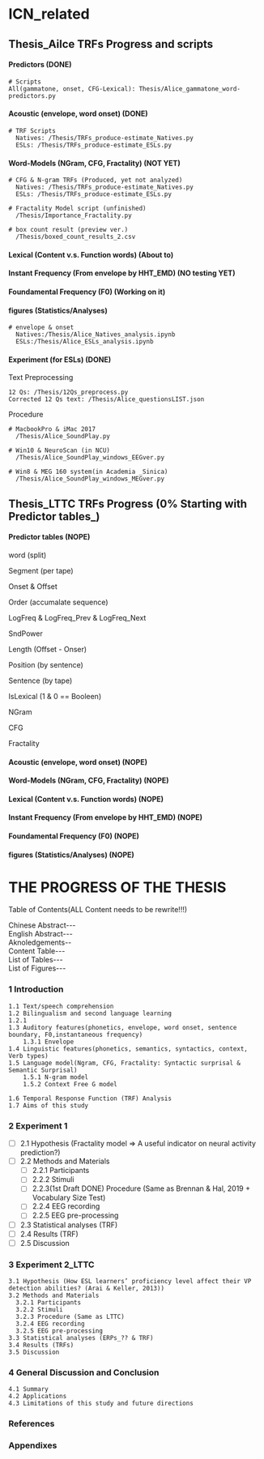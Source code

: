 # ICN_related

## Thesis_Ailce TRFs Progress and scripts

#### Predictors (DONE)
```
# Scripts
All(gammatone, onset, CFG-Lexical): Thesis/Alice_gammatone_word-predictors.py
```
#### Acoustic (envelope, word onset)  (DONE)
```
# TRF Scripts
  Natives: /Thesis/TRFs_produce-estimate_Natives.py
  ESLs: /Thesis/TRFs_produce-estimate_ESLs.py
```

#### Word-Models (NGram, CFG, Fractality) (NOT YET)
```
# CFG & N-gram TRFs (Produced, yet not analyzed)
  Natives: /Thesis/TRFs_produce-estimate_Natives.py
  ESLs: /Thesis/TRFs_produce-estimate_ESLs.py

# Fractality Model script (unfinished)
  /Thesis/Importance_Fractality.py

# box count result (preview ver.)
  /Thesis/boxed_count_results_2.csv
```

#### Lexical (Content v.s. Function words)  (About to)

#### Instant Frequency (From envelope by HHT_EMD)  (NO testing YET)

#### Foundamental Frequency (F0)  (Working on it)

#### figures (Statistics/Analyses)
```
# envelope & onset
  Natives:/Thesis/Alice_Natives_analysis.ipynb
  ESLs:/Thesis/Alice_ESLs_analysis.ipynb
```
#### Experiment (for ESLs) (DONE)
Text Preprocessing
```
12 Qs: /Thesis/12Qs_preprocess.py
Corrected 12 Qs text: /Thesis/Alice_questionsLIST.json
```
Procedure
```
# MacbookPro & iMac 2017
  /Thesis/Alice_SoundPlay.py

# Win10 & NeuroScan (in NCU)
  /Thesis/Alice_SoundPlay_windows_EEGver.py

# Win8 & MEG 160 system(in Academia _Sinica)
  /Thesis/Alice_SoundPlay_windows_MEGver.py
```





## Thesis_LTTC TRFs Progress (0% Starting with Predictor tables_)

#### Predictor tables (NOPE)
word (split)

Segment (per tape)

Onset & Offset

Order (accumalate sequence)

LogFreq & LogFreq_Prev & LogFreq_Next

SndPower

Length (Offset - Onser)

Position (by sentence)

Sentence (by tape)

IsLexical (1 & 0 == Booleen)

NGram

CFG

Fractality

#### Acoustic (envelope, word onset)  (NOPE)

#### Word-Models (NGram, CFG, Fractality)  (NOPE)

#### Lexical (Content v.s. Function words)  (NOPE)

#### Instant Frequency (From envelope by HHT_EMD)  (NOPE)

#### Foundamental Frequency (F0)  (NOPE)

#### figures (Statistics/Analyses)  (NOPE)


# THE PROGRESS OF THE THESIS

Table of Contents(ALL Content needs to be rewrite!!!)  

Chinese Abstract---  
English Abstract---  
Aknoledgements--  
Content Table---  
List of Tables---  
List of Figures---  

### 1 Introduction
```
1.1 Text/speech comprehension  
1.2 Bilingualism and second language learning  
1.2.1
1.3 Auditory features(phonetics, envelope, word onset, sentence boundary, F0,instantaneous frequency)
	1.3.1 Envelope
1.4 Linguistic features(phonetics, semantics, syntactics, context, Verb types)
1.5 Language model(Ngram, CFG, Fractality: Syntactic surprisal & Semantic Surprisal)
	1.5.1 N-gram model
	1.5.2 Context Free G model
	
1.6 Temporal Response Function (TRF) Analysis
1.7 Aims of this study
```
### 2 Experiment 1

- [ ] 2.1 Hypothesis (Fractality model => A useful indicator on neural activity prediction?)
- [ ] 2.2 Methods and Materials
  - [ ] 2.2.1 Participants
  - [ ] 2.2.2 Stimuli
  - [ ] 2.2.3(1st Draft DONE) Procedure (Same as Brennan & Hal, 2019 + Vocabulary Size Test)
  - [ ] 2.2.4 EEG recording
  - [ ] 2.2.5 EEG pre-processing
- [ ] 2.3 Statistical analyses (TRF)
- [ ] 2.4 Results (TRF)
- [ ] 2.5 Discussion

### 3 Experiment 2_LTTC
```
3.1 Hypothesis (How ESL learners’ proficiency level affect their VP detection abilities? (Arai & Keller, 2013))
3.2 Methods and Materials
  3.2.1 Participants
  3.2.2 Stimuli
  3.2.3 Procedure (Same as LTTC)
  3.2.4 EEG recording
  3.2.5 EEG pre-processing
3.3 Statistical analyses (ERPs_?? & TRF)
3.4 Results (TRFs)
3.5 Discussion
```
### 4 General Discussion and Conclusion
```
4.1 Summary
4.2 Applications
4.3 Limitations of this study and future directions
```
### References
### Appendixes
